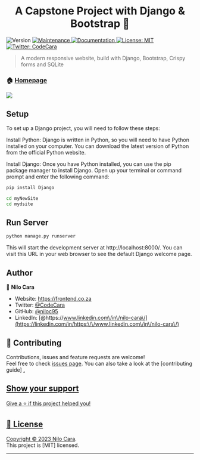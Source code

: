 <h1 align="center">A Capstone Project with Django & Bootstrap 👋</h1>
<p>
  <img alt="Version" src="https://img.shields.io/badge/version-1.0-blue.svg?cacheSeconds=2592000" />
  <a href="https://github.com/niloc95" target="_blank">
    <img alt="Maintenance" src="https://img.shields.io/badge/Maintained%3F-yes-green.svg" />
  </a>
  <a href="https://github.com/niloc95/" target="_blank">
    <img alt="Documentation" src="https://img.shields.io/badge/documentation-yes-brightgreen.svg" />
  </a>
  <a href="https://github.com/niloc95/" target="_blank">
    <img alt="License: MIT" src="https://img.shields.io/github/license/niloc95/Django_Bootstrap_Website" />
  </a>
  <a href="https://twitter.com/CodeCara" target="_blank">
    <img alt="Twitter: CodeCara" src="https://img.shields.io/twitter/follow/CodeCara.svg?style=social" />
  </a>
</p>

> A modern responsive website, build with Django, Bootstrap, Crispy forms and SQLite

### 🏠 [Homepage](https://github.com/niloc95/Django_Bootstrap_Website)
<img src="https://github.com/niloc95/Django_Bootstrap_Website/blob/main/Frontpage_page.webp">

## Setup


To set up a Django project, you will need to follow these steps:

Install Python: Django is written in Python, so you will need to have Python installed on your computer. You can download the latest version of Python from the official Python website.

Install Django: Once you have Python installed, you can use the pip package manager to install Django. Open up your terminal or command prompt and enter the following command:

```sh
pip install Django
```

```sh
cd myNewSite
cd mydsite
```
## Run Server
```sh
python manage.py runserver
```
This will start the development server at http://localhost:8000/. You can visit this URL in your web browser to see the default Django welcome page.

## Author

👤 **Nilo Cara**

<!-- ----------------------------------------------------------------------------
  * @Website     Django and Bootstrap Website - Capstone Project - Stellenbosch University 
  * @framework   Django - High-level Python web framework with Bootstrap5 and Crispy Forms
  * @author      Nilo Cara 
  * @copyright   Copyright (c) 2023, Nilo Cara
  * @link        https://niloc95.github.io/niloc95
  * @since       v1.0
  * ---------------------------------------------------------------------------- -->

* Website: https://frontend.co.za
* Twitter: [@CodeCara](https://twitter.com/CodeCara)
* GitHub: [@niloc95](https://github.com/niloc95)
* LinkedIn: [@https:\/\/www.linkedin.com\/in\/nilo-cara\/](https://linkedin.com/in/https:\/\/www.linkedin.com\/in\/nilo-cara\/)

## 🤝 Contributing

Contributions, issues and feature requests are welcome!<br />Feel free to check [issues page](https://github.com/niloc95/Django_Bootstrap_Website). You can also take a look at the [contributing guide]  <a href="(https://github.com/niloc95)" target="_blank">
.

## Show your support

Give a ⭐️ if this project helped you!

## 📝 License

Copyright © 2023 [Nilo Cara](https://github.com/niloc95).<br />
This project is [MIT] licensed.

***
